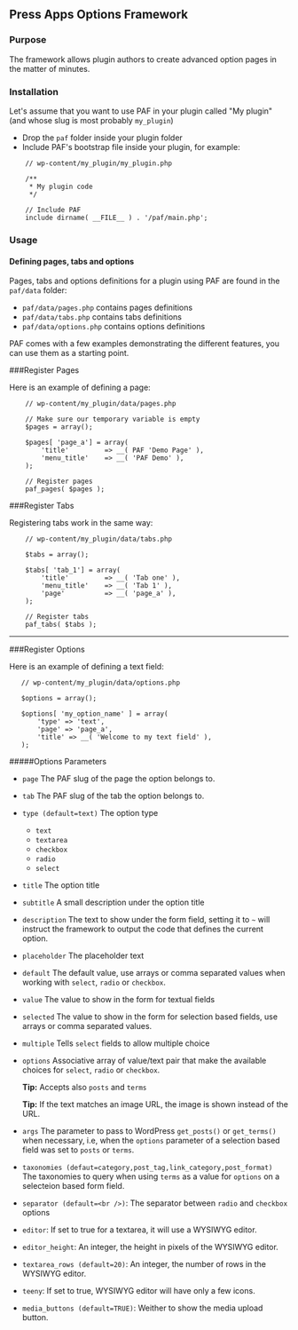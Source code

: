 ## Press Apps Options Framework

### Purpose

The framework allows plugin authors to create advanced option pages in the matter of minutes.

### Installation

Let's assume that you want to use PAF in your plugin called "My plugin" (and whose slug is most probably `my_plugin`)

* Drop the `paf` folder inside your plugin folder
* Include PAF's bootstrap file inside your plugin, for example:

```
    // wp-content/my_plugin/my_plugin.php

    /**
     * My plugin code
     */

    // Include PAF
    include dirname( __FILE__ ) . '/paf/main.php';
```

### Usage

#### Defining pages, tabs and options

Pages, tabs and options definitions for a plugin using PAF are found in the `paf/data` folder:

* `paf/data/pages.php` contains pages definitions
* `paf/data/tabs.php` contains tabs definitions
* `paf/data/options.php` contains options definitions

PAF comes with a few examples demonstrating the different features, you can use them as a starting point.

###Register Pages

Here is an example of defining a page:

```
    // wp-content/my_plugin/data/pages.php

    // Make sure our temporary variable is empty
    $pages = array();
    
    $pages[ 'page_a'] = array(
        'title'         => __( PAF 'Demo Page' ),   
        'menu_title'    => __( 'PAF Demo' ),     
    );
    
    // Register pages
    paf_pages( $pages );
```

###Register Tabs

Registering tabs work in the same way:

```
    // wp-content/my_plugin/data/tabs.php

    $tabs = array();
    
    $tabs[ 'tab_1'] = array(
        'title'         => __( 'Tab one' ),
        'menu_title'    => __( 'Tab 1' ),
        'page'          => __( 'page_a' ),
    );

    // Register tabs
    paf_tabs( $tabs );
```

----

###Register Options

Here is an example of defining a text field:

 ```
    // wp-content/my_plugin/data/options.php

    $options = array();
    
    $options[ 'my_option_name' ] = array(
        'type' => 'text',
        'page' => 'page_a',
        'title' => __( 'Welcome to my text field' ),
    );
```

#####Options Parameters

* `page` The PAF slug of the page the option belongs to.

* `tab` The PAF slug of the tab the option belongs to.

* `type (default=text)` The option type

  * `text`
  * `textarea`
  * `checkbox`
  * `radio`
  * `select`


* `title` The option title

* `subtitle` A small description under the option title

* `description` The text to show under the form field, setting it to `~` will instruct the framework to output the code that defines the current option. 

* `placeholder` The placeholder text

* `default` The default value, use arrays or comma separated values when working with `select`, `radio` or `checkbox`.

* `value` The value to show in the form for textual fields

* `selected` The value to show in the form for selection based fields, use arrays or comma separated values.

* `multiple` Tells `select` fields to allow multiple choice

* `options` Associative array of value/text pair that make the available choices for `select`, `radio` or `checkbox`. 

  **Tip:** Accepts also `posts` and `terms`
  
  **Tip:** If the text matches an image URL, the image is shown instead of the URL.
  
* `args` The parameter to pass to WordPress `get_posts()` or `get_terms()` when necessary, i.e, when the `options` parameter of a selection based field was set to `posts` or `terms`.

* `taxonomies (defaut=category,post_tag,link_category,post_format)` The taxonomies to query when using `terms` as a value for `options` on a selecteion based form field.

  
* `separator (default=<br />)`: The separator between `radio` and `checkbox` options

* `editor`: If set to true for a textarea, it will use a WYSIWYG editor.

* `editor_height`: An integer, the height in pixels of the WYSIWYG editor.

* `textarea_rows (default=20)`: An integer, the number of rows in the WYSIWYG editor.

* `teeny`: If set to true, WYSIWYG editor will have only a few icons.

* `media_buttons (default=TRUE)`: Weither to show the media upload button.
